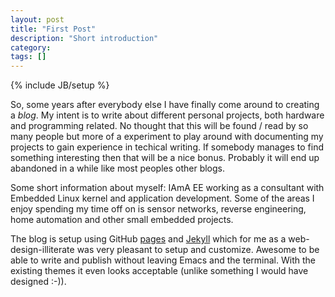 ```yaml
---
layout: post
title: "First Post"
description: "Short introduction"
category:
tags: []
---
```

{% include JB/setup %}

So, some years after everybody else I have finally come around to
creating a _blog_. My intent is to write about different personal
projects, both hardware and programming related. No thought that this
will be found / read by so many people but more of a experiment to
play around with documenting my projects to gain experience in
techical writing. If somebody manages to find something interesting
then that will be a nice bonus. Probably it will end up abandoned in a
while like most peoples other blogs.

Some short information about myself: IAmA EE working as a consultant
with Embedded Linux kernel and application development. Some of the
areas I enjoy spending my time off on is sensor networks, reverse
engineering, home automation and other small embedded projects.

The blog is setup using GitHub [pages] and [Jekyll] which for me as a
web-design-illiterate was very pleasant to setup and customize. Awesome to
be able to write and publish without leaving Emacs and the
terminal. With the existing themes it even looks acceptable (unlike
something I would have designed :-)).

[Jekyll]: http://jekyllbootstrap.com/
[pages]: https://pages.github.com/
